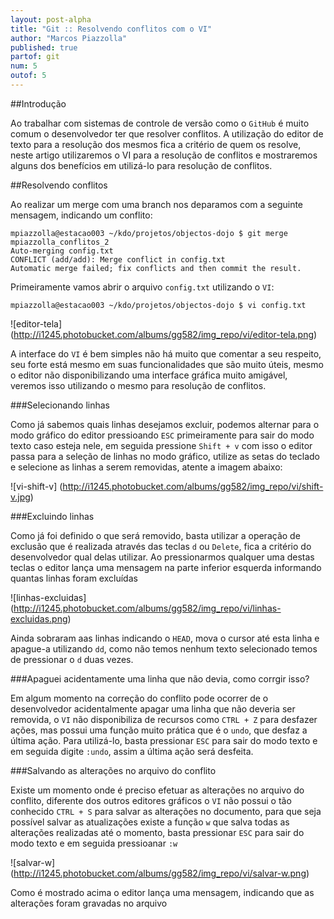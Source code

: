 ```yaml
---
layout: post-alpha
title: "Git :: Resolvendo conflitos com o VI"
author: "Marcos Piazzolla"
published: true
partof: git
num: 5
outof: 5
---
```


##Introdução

Ao trabalhar com sistemas de controle de versão como o `GitHub` é muito comum o desenvolvedor ter 
que resolver conflitos. A utilização do editor de texto para a resolução dos mesmos fica a critério
de quem os resolve, neste artigo utilizaremos o VI para a resolução de conflitos e mostraremos alguns
dos benefícios em utilizá-lo para resolução de conflitos.

##Resolvendo conflitos

Ao realizar um merge com uma branch nos deparamos com a seguinte mensagem, indicando um conflito:

    mpiazzolla@estacao003 ~/kdo/projetos/objectos-dojo $ git merge mpiazzolla_conflitos_2
	Auto-merging config.txt
	CONFLICT (add/add): Merge conflict in config.txt
	Automatic merge failed; fix conflicts and then commit the result.
 
Primeiramente vamos abrir o arquivo `config.txt` utilizando o `VI`:

	mpiazzolla@estacao003 ~/kdo/projetos/objectos-dojo $ vi config.txt
	
![editor-tela] (http://i1245.photobucket.com/albums/gg582/img_repo/vi/editor-tela.png)	
	 
A interface do `VI` é bem simples não há muito que comentar a seu respeito, seu forte está mesmo
em suas funcionalidades que são muito úteis, mesmo o editor não disponibilizando uma interface gráfica 
muito amigável, veremos isso utilizando o mesmo para resolução de conflitos. 

###Selecionando linhas

Como já sabemos quais linhas desejamos excluir, podemos alternar para o modo gráfico do editor pressioando
`ESC` primeiramente para sair do modo texto caso esteja nele, em seguida pressione `Shift + v` com isso o
editor passa para a seleção de linhas no modo gráfico, utilize as setas do teclado e selecione as linhas 
a serem removidas, atente a imagem abaixo:

![vi-shift-v] (http://i1245.photobucket.com/albums/gg582/img_repo/vi/shift-v.jpg)

###Excluindo linhas

Como já foi definido o que será removido, basta utilizar a operação de exclusão que é realizada através das
teclas `d` ou `Delete`, fica a critério do desenvolvedor qual delas utilizar. Ao pressionarmos qualquer uma
destas teclas o editor lança uma mensagem na parte inferior esquerda informando quantas linhas foram excluídas

![linhas-excluidas] (http://i1245.photobucket.com/albums/gg582/img_repo/vi/linhas-excluidas.png)

Ainda sobraram aas linhas indicando o `HEAD`, mova o cursor até esta linha e apague-a utilizando `dd`,
como não temos nenhum texto selecionado temos de pressionar o `d` duas vezes.

###Apaguei acidentamente uma linha que não devia, como corrgir isso?

Em algum momento na correção do conflito pode ocorrer de o desenvolvedor acidentalmente apagar uma linha que
não deveria ser removida, o `VI` não disponibiliza de recursos como `CTRL + Z` para desfazer ações, mas
possui uma função muito prática que é o `undo`, que desfaz a última ação. Para utilizá-lo, basta pressionar 
`ESC` para sair do modo texto e em seguida digite `:undo`, assim a última ação será desfeita.

###Salvando as alterações no arquivo do conflito

Existe um momento onde é preciso efetuar as alterações no arquivo do conflito, diferente dos outros editores 
gráficos o `VI` não possui o tão conhecido `CTRL + S` para salvar as alterações no documento, para que seja 
possível salvar as atualizações existe a função `w` que salva todas as alterações realizadas até o momento, 
basta pressionar `ESC` para sair do modo texto e em seguida pressioanar `:w` 

![salvar-w] (http://i1245.photobucket.com/albums/gg582/img_repo/vi/salvar-w.png)

Como é mostrado acima o editor lança uma mensagem, indicando que as alterações foram gravadas no arquivo
